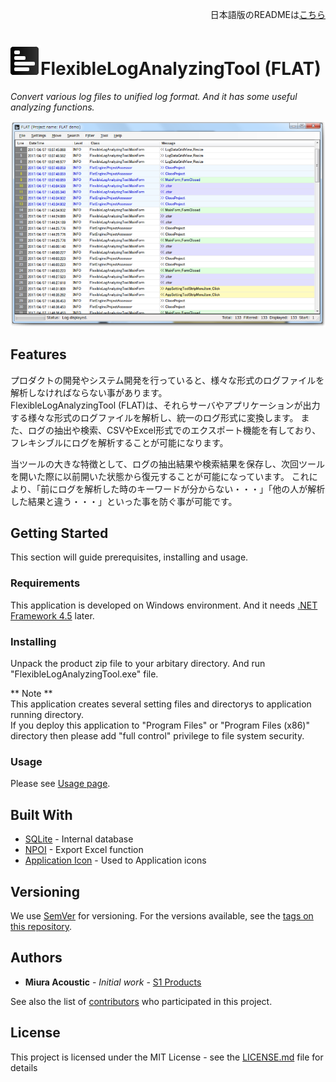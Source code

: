 <p align="right">日本語版のREADMEは<a href="README.ja.md">こちら</a></p>

# <img src ="./images/AppLogo.png" />FlexibleLogAnalyzingTool (FLAT)

*Convert various log files to unified log format. And it has some useful analyzing functions.*

<p align="center"><img src ="./images/FLAT.png" /></p>

## Features

プロダクトの開発やシステム開発を行っていると、様々な形式のログファイルを解析しなければならない事があります。  
FlexibleLogAnalyzingTool (FLAT)は、それらサーバやアプリケーションが出力する様々な形式のログファイルを解析し、統一のログ形式に変換します。
また、ログの抽出や検索、CSVやExcel形式でのエクスポート機能を有しており、フレキシブルにログを解析することが可能になります。

当ツールの大きな特徴として、ログの抽出結果や検索結果を保存し、次回ツールを開いた際に以前開いた状態から復元することが可能になっています。
これにより、「前にログを解析した時のキーワードが分からない・・・」「他の人が解析した結果と違う・・・」といった事を防ぐ事が可能です。

## Getting Started

This section will guide prerequisites, installing and usage.

### Requirements

This application is developed on Windows environment. And it needs [.NET Framework 4.5](https://www.microsoft.com/download/details.aspx?id=30653) later.

### Installing

Unpack the product zip file to your arbitary directory. And run "FlexibleLogAnalyzingTool.exe" file.

** Note **  
This application creates several setting files and directorys to application running directory.  
If you deploy this application to "Program Files" or "Program Files (x86)" directory then please add "full control" privilege to file system security.

### Usage

Please see [Usage page](../../wiki/Usage).

## Built With

* [SQLite](https://www.sqlite.org/) - Internal database
* [NPOI](https://npoi.codeplex.com/) - Export Excel function
* [Application Icon](http://gentleface.com/free_icon_set.html) - Used to Application icons

## Versioning

We use [SemVer](http://semver.org/) for versioning. For the versions available, see the [tags on this repository](https://github.com/your/project/tags). 

## Authors

* **Miura Acoustic** - *Initial work* - [S1 Products](https://github.com/PurpleBooth)

See also the list of [contributors](https://github.com/your/project/contributors) who participated in this project.

## License

This project is licensed under the MIT License - see the [LICENSE.md](LICENSE.md) file for details
